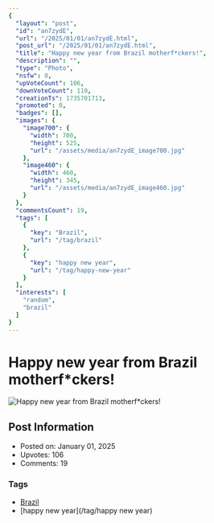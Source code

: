 ```yaml
---
{
  "layout": "post",
  "id": "an7zydE",
  "url": "/2025/01/01/an7zydE.html",
  "post_url": "/2025/01/01/an7zydE.html",
  "title": "Happy new year from Brazil motherf*ckers!",
  "description": "",
  "type": "Photo",
  "nsfw": 0,
  "upVoteCount": 106,
  "downVoteCount": 110,
  "creationTs": 1735701713,
  "promoted": 0,
  "badges": [],
  "images": {
    "image700": {
      "width": 700,
      "height": 525,
      "url": "/assets/media/an7zydE_image700.jpg"
    },
    "image460": {
      "width": 460,
      "height": 345,
      "url": "/assets/media/an7zydE_image460.jpg"
    }
  },
  "commentsCount": 19,
  "tags": [
    {
      "key": "Brazil",
      "url": "/tag/brazil"
    },
    {
      "key": "happy new year",
      "url": "/tag/happy-new-year"
    }
  ],
  "interests": [
    "random",
    "brazil"
  ]
}
---
```


# Happy new year from Brazil motherf*ckers!

![Happy new year from Brazil motherf*ckers!](/assets/media/an7zydE_image700.jpg)

## Post Information

- Posted on: January 01, 2025
- Upvotes: 106
- Comments: 19

### Tags

- [Brazil](/tag/Brazil)
- [happy new year](/tag/happy new year)
